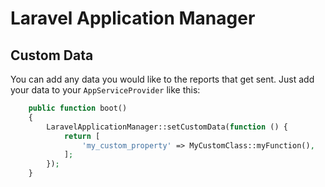 # Laravel Application Manager

## Custom Data
You can add any data you would like to the reports that get sent. Just add your data to your `AppServiceProvider` like this:

```php
    public function boot()
    {
        LaravelApplicationManager::setCustomData(function () {
            return [
                'my_custom_property' => MyCustomClass::myFunction(),
            ];
        });
    }
```
